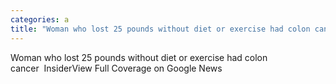 ```yaml
---
categories: a
title: "Woman who lost 25 pounds without diet or exercise had colon cancer  Insider"
---
```

Woman who lost 25 pounds without diet or exercise had colon cancer&nbsp;&nbsp;InsiderView Full Coverage on Google News
